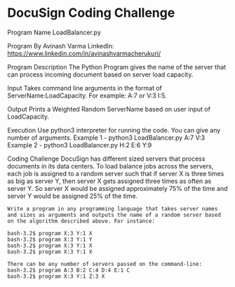 # DocuSign Coding Challenge

Program Name
	LoadBalancer.py

Program By
	Avinash Varma
	LinkedIn: https://www.linkedin.com/in/avinashvarmacherukuri/

Program Description
	The Python Program gives the name of the server that can process incoming document based on server load capacity.

Input
	Takes command line arguments in the format of ServerName:LoadCapacity. 
	For example: A:7 or V:3 I:5.

Output
	Prints a Weighted Random ServerName based on user input of LoadCapacity.

Execution
	Use python3 interpreter for running the code. You can give any number of arguments. 
	Example 1 - python3 LoadBalancer.py A:7 V:3 
	Example 2 - python3 LoadBalancer.py H:2 E:6 Y:9

Coding Challenge 
	DocuSign has different sized servers that process documents in its data centers. To load balance jobs across the servers, each job is assigned to a random server such that if server X is three times as big as server Y, then server X gets assigned three times as often as server Y. So server X would be assigned approximately 75% of the time and server Y would be assigned 25% of the time.

	Write a program in any programming language that takes server names and sizes as arguments and outputs the name of a random server based on the algorithm described above. For instance:

	bash-3.2$ program X:3 Y:1 X
	bash-3.2$ program X:3 Y:1 Y
	bash-3.2$ program X:3 Y:1 X
	bash-3.2$ program X:3 Y:1 X

	There can be any number of servers passed on the command-line:
	bash-3.2$ program A:3 B:2 C:4 D:4 E:1 C
	bash-3.2$ program X:3 Y:1 Z:3 X
